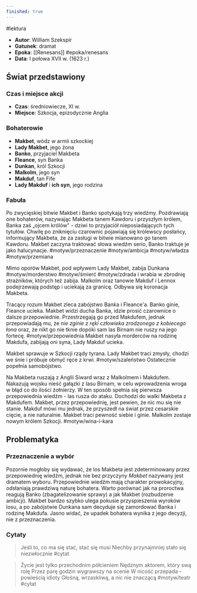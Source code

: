 ```yaml
---
finished: true
---
```

#lektura
- **Autor**: William Szekspir
- **Gatunek**: dramat
- **Epoka**: [[Renesans]] #epoka/renesans
- **Data**: I połowa XVII w. (1623 r.)
## Świat przedstawiony
### Czas i miejsce akcji
- **Czas**: średniowiecze, XI w.
- **Miejsce**: Szkocja, epizodycznie Anglia
### Bohaterowie
- **Makbet**, wódz w armii szkockiej
- **Lady Makbet**, jego żona
- **Banko**, przyjaciel Makbeta
- **Fleance**, syn Banka
- **Dunkan**, król Szkocji
- **Malkolm**, jego syn
- **Makduf**, tan Fife
- **Lady Makduf** i **ich syn**, jego rodzina
### Fabuła
Po zwycięskiej bitwie Makbet i Banko spotykają trzy wiedźmy. Pozdrawiają one bohaterów, nazywając Makbeta tanem Kawdoru i przyszłym królem, Banka zaś „ojcem królów" - dziwi to przyjaciół nieposiadających tych tytułów. Chwilę po zniknięciu czarownic pojawiają się królewscy posłańcy, informujący Makbeta, że za zasługi w bitwie mianowano go tanem Kawdoru. Makbet zaczyna traktować słowa wiedźm serio, Banko traktuje je jako halucynacje. #motyw/przeznaczenie #motyw/ambicja #motyw/władza #motyw/przemiana

Mimo oporów Makbet, pod wpływem Lady Makbet, zabija Dunkana #motyw/morderstwo #motyw/śmierć #motyw/zdrada i wrabia w zbrodnię strażników, których też zabija. Malkolm oraz tanowie Makduf i Lennox podejrzewają podstęp i uciekają za granicę. Odbywa się koronacja Makbeta.

Tracący rozum Makbet zleca zabójstwo Banka i Fleance'a. Banko ginie, Fleance ucieka. Makbet widzi ducha Banka, idzie prosić czarownice o dalsze przepowiednie. Przestrzegają go przed Makdufem, jednak przepowiadają mu, że *nie zginie z ręki człowieka zrodzonego z kobiecego łona* oraz, że nikt go nie tknie dopóki sam las Birnam nie ruszy na jego fortecę. #motyw/przepowiednia
Makbet nasyła morderców na rodzinę Makdufa, zabijają oni syna, Lady Makduf ucieka.

Makbet sprawuje w Szkocji rządy tyrana. Lady Makbet traci zmysły, chodzi we śnie i próbuje obmyć ręce z krwi. #motyw/szaleństwo Ostatecznie popełnia samobójstwo.

Na Makbeta ruszają z Anglii Siward wraz z Malkolmem i Makdufem. Nakazują wojsku nieść gałązki z lasu Birnam, w celu wprowadzenia wroga w błąd co do ilości żołnierzy. W ten sposób spełnia się pierwsza przepowiednia wiedźm - las rusza do ataku. Dochodzi do walki Makbeta z Makdufem. Makbet, przez przepowiednię, jest pewien, że nic mu się nie stanie. Makduf mówi mu jednak, że przyszedł na świat przez cesarskie cięcie, a nie naturalnie. Makbet traci pewność siebie i ginie. Malkolm zostaje nowym królem Szkocji. #motyw/wina-i-kara 
## Problematyka
### Przeznaczenie a wybór
Pozornie mogłoby się wydawać, że los Makbeta jest zdeterminowany przez przepowiednię wiedźm, jednak nie bez przyczyny *Makbet* nazywany jest dramatem wyboru.
Przepowiednie wiedźm mają charakter prowokacyjny, odsłaniają prawdziwą naturę bohatera. Warto porównać jak na proroctwa reagują Banko (zbagatelizowanie sprawy) a jak Makbet (rozbudzenie ambicji). Makbet bardzo szybko ulega pokusie przyspieszenia wyroków losu, a po zabójstwie Dunkana sam decyduje się zamordować Banka i rodzinę Makdufa. Jasno widać, że upadek bohatera wynika z jego decyzji, nie z przeznaczenia. 
### Cytaty
> Jeśli to, co ma się stać, stać się musi
> Niechby przynajmniej stało się niezwłocznie #cytat

> Życie jest tylko przechodnim półcieniem
> Nędznym aktorem, który swą rolę
> Przez parę godzin wygrawszy na scenie
> W nicość przepada - powieścią idioty
> Głośną, wrzaskliwą, a nic nie znaczącą #motyw/teatr #cytat


